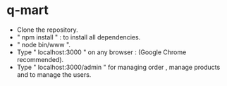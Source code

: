 # q-mart

- Clone the repository.
- " npm install " : to install all dependencies.
- " node bin/www ".
- Type " localhost:3000 " on any browser : (Google Chrome recommended).
- Type " localhost:3000/admin " for managing order , manage products and to manage the users.

